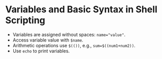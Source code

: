 # Variables and Basic Syntax in Shell Scripting

- Variables are assigned without spaces: `name="value"`.
- Access variable value with `$name`.
- Arithmetic operations use `$(())`, e.g., `sum=$((num1+num2))`.
- Use `echo` to print variables.
